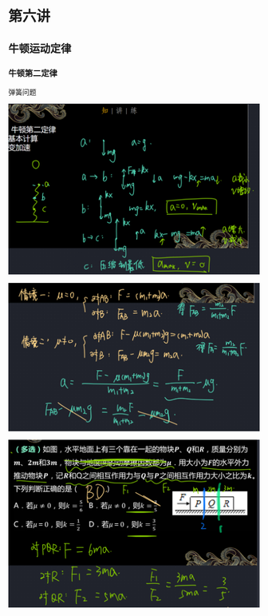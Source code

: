 # 第六讲

## 牛顿运动定律

### 牛顿第二定律

弹簧问题

![](assets/第六讲-弹簧问题分析.png)

![](assets/第六讲-P57%20例一.png)

  

![](assets/第六讲-P58-练习1-1.png)
